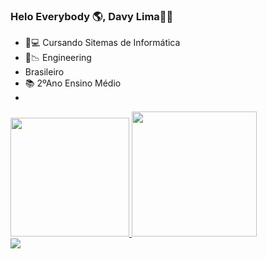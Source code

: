 ### Helo Everybody 🌎, Davy Lima✌🏼 

- 📱💻 Cursando Sitemas de Informática
- 📐📉 Engineering
- Brasileiro
- 📚 2ºAno Ensino Médio 
- 
<div>
  <a href="https://github.com/DavyGFLima">
  <img height="190em"  src="https://github-readme-stats.vercel.app/api?username=davygflima&show_icons=true&theme=darck&include_all_commits=true&count_private=true"/>
  <img height="200em"  src="https://github-readme-stats.vercel.app/api/top-langs/?username=davygflima&layout=compact&langs_count=7&theme=darck"/>
</div>
  <div> 
  <a href="https://www.instagram.com/davyguilherme_lima" target="_blank"><img src="https://img.shields.io/badge/-Instagram-%23E4405F?style=for-the-badge&logo=instagram&logoColor=white" target="_blank"></a>

  </div>
  

